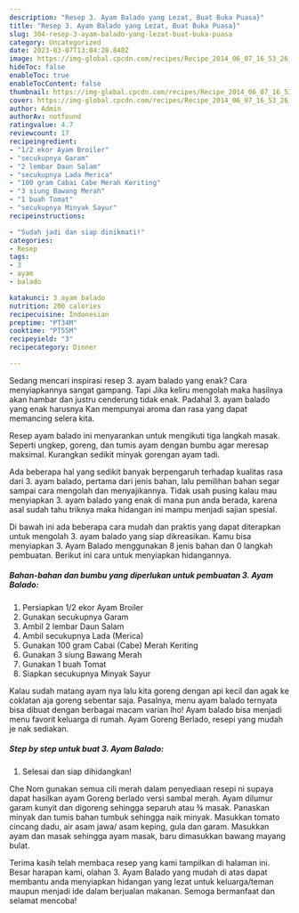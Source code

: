 ```yaml
---
description: "Resep 3. Ayam Balado yang Lezat, Buat Buka Puasa}"
title: "Resep 3. Ayam Balado yang Lezat, Buat Buka Puasa}"
slug: 304-resep-3-ayam-balado-yang-lezat-buat-buka-puasa
category: Uncategorized
date: 2023-03-07T13:04:28.848Z
image: https://img-global.cpcdn.com/recipes/Recipe_2014_06_07_16_53_26_444_d636c7_original_20140402_042128/680x482cq70/3-ayam-balado-foto-resep-utama.jpg
hideToc: false
enableToc: true
enableTocContent: false
thumbnail: https://img-global.cpcdn.com/recipes/Recipe_2014_06_07_16_53_26_444_d636c7_original_20140402_042128/680x482cq70/3-ayam-balado-foto-resep-utama.jpg
cover: https://img-global.cpcdn.com/recipes/Recipe_2014_06_07_16_53_26_444_d636c7_original_20140402_042128/680x482cq70/3-ayam-balado-foto-resep-utama.jpg
author: Admin
authorAv: notfound
ratingvalue: 4.7
reviewcount: 17
recipeingredient:
- "1/2 ekor Ayam Broiler"
- "secukupnya Garam"
- "2 lembar Daun Salam"
- "secukupnya Lada Merica"
- "100 gram Cabai Cabe Merah Keriting"
- "3 siung Bawang Merah"
- "1 buah Tomat"
- "secukupnya Minyak Sayur"
recipeinstructions:

- "Sudah jadi dan siap dinikmati!"
categories:
- Resep
tags:
- 3
- ayam
- balado

katakunci: 3 ayam balado 
nutrition: 200 calories
recipecuisine: Indonesian
preptime: "PT34M"
cooktime: "PT55M"
recipeyield: "3"
recipecategory: Dinner

---
```



Sedang mencari inspirasi resep 3. ayam balado yang enak? Cara menyiapkannya sangat gampang. Tapi Jika keliru mengolah maka hasilnya akan hambar dan justru cenderung tidak enak. Padahal 3. ayam balado yang enak harusnya Kan mempunyai aroma dan rasa yang dapat memancing selera kita.


Resep ayam balado ini menyarankan untuk mengikuti tiga langkah masak. Seperti ungkep, goreng, dan tumis ayam dengan bumbu agar meresap maksimal. Kurangkan sedikit minyak gorengan ayam tadi.

Ada beberapa hal yang sedikit banyak berpengaruh terhadap kualitas rasa dari 3. ayam balado, pertama dari jenis bahan, lalu pemilihan bahan segar sampai cara mengolah dan menyajikannya. Tidak usah pusing kalau mau menyiapkan 3. ayam balado yang enak di mana pun anda berada, karena asal sudah tahu triknya maka hidangan ini mampu menjadi sajian spesial.


Di bawah ini ada beberapa cara mudah dan praktis yang dapat diterapkan untuk mengolah 3. ayam balado yang siap dikreasikan. Kamu bisa menyiapkan 3. Ayam Balado menggunakan 8 jenis bahan dan 0 langkah pembuatan. Berikut ini cara untuk menyiapkan hidangannya.

<!--inarticleads1-->

##### Bahan-bahan dan bumbu yang diperlukan untuk pembuatan 3. Ayam Balado:

1. Persiapkan 1/2 ekor Ayam Broiler
1. Gunakan secukupnya Garam
1. Ambil 2 lembar Daun Salam
1. Ambil secukupnya Lada (Merica)
1. Gunakan 100 gram Cabai (Cabe) Merah Keriting
1. Gunakan 3 siung Bawang Merah
1. Gunakan 1 buah Tomat
1. Siapkan secukupnya Minyak Sayur


Kalau sudah matang ayam nya lalu kita goreng dengan api kecil dan agak ke coklatan aja goreng sebentar saja. Pasalnya, menu ayam balado ternyata bisa dibuat dengan berbagai macam varian lho! Ayam balado bisa menjadi menu favorit keluarga di rumah. Ayam Goreng Berlado, resepi yang mudah je nak sediakan. 

<!--inarticleads2-->

##### Step by step untuk buat 3. Ayam Balado:


1. Selesai dan siap dihidangkan!

Che Nom gunakan semua cili merah dalam penyediaan resepi ni supaya dapat hasilkan ayam Goreng berlado versi sambal merah. Ayam dilumur garam kunyit dan digoreng sehingga separuh atau ¾ masak. Panaskan minyak dan tumis bahan tumbuk sehingga naik minyak. Masukkan tomato cincang dadu, air asam jawa/ asam keping, gula dan garam. Masukkan ayam dan masak sehingga ayam masak, baru dimasukkan bawang mayang bulat. 

Terima kasih telah membaca resep yang kami tampilkan di halaman ini. Besar harapan kami, olahan 3. Ayam Balado yang mudah di atas dapat membantu anda menyiapkan hidangan yang lezat untuk keluarga/teman maupun menjadi ide dalam berjualan makanan. Semoga bermanfaat dan selamat mencoba!

